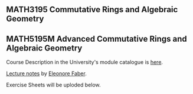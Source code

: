 ## MATH3195 Commutative Rings and Algebraic Geometry 
## MATH5195M Advanced Commutative Rings and Algebraic Geometry

Course Description in the University's module catalogue is [here](https://webprod3.leeds.ac.uk/catalogue/dynmodules.asp?Y=202324&m=MATH-3195).

[Lecture notes](Documents/notes-CAAG-3195-5195-jan23.pdf) by [Eleonore Faber](http://www1.maths.leeds.ac.uk/~pmtemf/).

Exercise Sheets will be uploded below.
